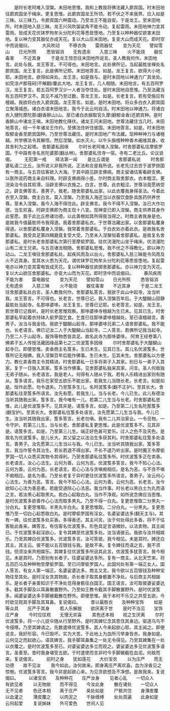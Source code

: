 <!-- { "loadSidebar": true } -->
　　是时长老阿难入涅槃。末田地思惟。我和上教我将佛法藏入罽宾国。时末田地往罽宾国坐于绳床。更复思惟。此罽宾国龙王所领。若不伏之不来我界。应入如是三昧。以三昧力。令罽宾国六种震动。乃至龙王不能自安。于是龙王。至末田地所。时末田地入慈三昧。龙王兴风吹袈裟角不能令动。复起雷雨。末田地神力变其雷雨。皆成天花优钵罗拘牟头分陀利花等悉皆堕地。乃至复以种种器仗欲害末田地。复以神力变其器仗亦成天花。复以大山压末田地。复变大山而成天花。即时空中而说偈曰。
　　大风吹动　　不移衣角　　雷雨器仗
　　变为天花　　譬如雪山　　日光所照
　　悉皆镕消　　无有遗余　　入慈三昧
　　火不能烧　　器仗毒害　　不近其身
　　于是龙王惊恐往末田地所说言。圣人教我何作。末田地言。此处与我。龙王答言。不可得也。末田地言。此处佛所记。当起最胜坐禅处名罽宾国。龙王复言。此是佛所记耶。末田地答言。如是。龙王复言。欲得大小地耶。末田地言。欲得如床处。龙王言。如是我与。是时末田地以神通力广其坐处。如究涂卢那筏砢(不解翻)覆此大地。龙王复言。几人相随。末田地言。有五百阿罗汉。龙王复言。若五百阿罗汉少一人者当夺住处。是时末田地自思惟。乃至法藏当有五百阿罗汉不。其见不减乃至过数。答龙王言。如是。长老复言。若有受施应有檀越。我欲将白衣入罽宾国。龙王答言。如是。是时末田地。将众多白衣入罽宾国立聚落城邑。诸白衣语末田地言。我今于此云何自活。时末田地以神通力。将诸白衣入揵陀摩陀那(翻香醉山)山。至已诸白衣掘取官久摩(翻郁金香)还罽宾种。是时香醉山中诸龙王嗔。末田地教化降伏。诸龙王问末田地。世尊法藏住当几时。末田地答言。经一千年诸龙王作约。至佛法住听住彼国。末田地答言。如是。时末田地取郁金香至罽宾国种。乃至世尊法藏住。是时末田地广布法藏。现种种神力与诸檀越。共学佛法令其解悟。然后涅槃。如水灭火。以牛头旃檀种种香木阇维其身。收其舍利为之起塔。
舍那婆私因缘
　　尔时长老阿难入涅槃。时舍那婆私往摩偷罗国。于中路有寺名贫陀婆那(翻丛林)。舍那婆私住寺一宿。寺有二老比丘。论议说偈。
　　无犯第一戒　　择法第一闻
　　是比丘谓是　　舍那婆私说
　　时舍那婆私语二比丘。汝所说义非我所说。正法和合是我所说。长老先过去世于波罗捺国有一商主。与五百估客欲入大海。于其中路见辟支佛病。商主留诸估客看辟支佛。以医所说药商主亲自料理。时辟支佛病得小差。尔时商主取舍那衣。衣本粗涩。更浣染治令自其软滑。浴辟支佛以衣施之。白言。世尊。此衣粗涩。世尊浴竟愿纳受之。辟支佛答言。善男子。我老。随舍那婆私出家。以此衣覆我身得圣法。今着此衣至入涅槃。商主白言。莫入涅槃。乃至我入海还当以衣服饮食卧具医药供养世尊。至未入涅槃。我今入海不得住此。辟支佛言。我今不得不入涅槃。汝已大作功德。当生欢喜。时辟支佛即为商主现十八变。现神变已即入涅槃。商主供养其身作此誓愿。我于此比丘修诸功德。以此善根如其所得我当得之。时商主者我身是也。是故我今值最胜师令我得道。我着舍那婆私衣。于世尊法藏出家。以舍那婆私覆身得道。以舍那婆私覆身入涅槃。我常着舍那婆私。于白衣处亦着此衣。是故我名舍那婆私。我受具足第四羯磨竟复受大受。乃至未入涅槃恒着舍那婆私。是故复名舍那婆私。是时长老舍那婆私次第行至摩偷罗国。往优流漫陀山坐于绳床。优流漫陀山有二龙王兄弟。与五百诸龙相随。舍那婆私思惟。我不伏之不得教化。即以神力动山。二龙王嗔往舍那婆私处。起疾风雨及以出火。舍那婆私入慈三昧能令风雨及火不近其身。变其水火悉为天花。谓优钵罗花拘牟头分陀利花等悉皆堕地。复起雷电亦以神力变其雷电皆成天花。复以种种器仗欲掷舍那婆私。亦以神力变为天花。复以大山欲压舍那婆私。亦变大山而为天花。即时空中而说偈曰。
　　暴风疾雨　　不能为害　　雷电器仗
　　变为天花　　譬如雪山　　日光所照
　　悉皆镕消　　无有遗余　　入慈三昧
　　火不能烧　　器仗毒害　　不近其身
　　于是二龙王往舍那婆私处白言。圣人教我何作。舍那婆私答言。我欲于此山中起寺。汝当听我。龙王答言。不可得也。长老言。世尊已记。我入涅槃百年后。于大醍醐山寂静最胜处当起寺。名那哆婆哆。龙王复言。世尊已记耶。长老答言。如是。龙王言。若世尊已记我听。是时长老思惟观察。那哆婆哆寺檀越为生已未。见其已生。时舍那婆私早起着衣持钵入偷罗国乞食。乞食已往那哆婆哆檀越处。至已语檀越言。善男子。汝当与我金钱。我欲于醍醐山起寺。那哆婆哆兄弟二人语舍那婆私。我不能也。长老语言。佛已记汝二人于大醍醐山当起寺。二人答言。若佛所记我当起寺。乃至二人于山起寺。服饰等物悉皆具足。故名此寺为那哆婆哆。
阿育王经卷第八
佛弟子五人传授法藏因缘品第七之二优波笈多因缘
　　尔时舍那婆私于大醍醐山起寺已。即便思惟。卖香商主名笈多。生已未生。见其已生。其儿名优波笈多。世尊所记无相佛。我入涅槃百年后能作佛事。生已未生。见其未生。舍那婆私以方便力。教化卖香商主令其精进。时舍那婆私一日多将弟子入其家。别日与一弟子入其家。复于一日独入其家。笈多当作佛事。见舍那婆私独来其家。问言。圣人何故独无弟子随从。长老语言。我是老人。何得有人随从于我。若有人乐精进出家则有随从。笈多语言。我乐在家受五欲乐不能出家。若我生儿当随长老。长老言。如是如是。恒作此愿。勿令退失。乃至笈多生儿。名阿波笈多(翻不正护)。至其长大。舍那婆私往至笈多所语言。汝先有愿。若我生儿。当与长老。今儿已生。此儿有德汝当听其随我出家。笈多言。我今唯有一儿。若第二儿生当与长老。时舍那婆私思惟。此儿是优波笈多不。见其非是。语笈多言。如是。乃至第二儿生名陀那笈多(翻宝护)。至其长大。舍那婆私往笈多处语言。汝先愿第二儿生当与我。今儿已生。汝当听其随我出家。笈多答言。长老勿嗔。我有二儿共治家业。一令觅物。一令守护。若第三儿生。当与长老。舍那婆私复更思惟。此是优波笈多不。见其非是。语笈多言。如是。乃至第三儿生。端正好色甚可爱乐。过人之色不及天色。是故名为优波笈多。是儿长大。其父留之以法治生多获其利。时舍那婆私往笈多处语言。善男子。汝先愿第三儿生当以与我。今儿已生。汝当听其随我出家。笈多答言。我当作誓令其治生。若长若退不得出家。不长不退乃听出家。是时魔王令摩偷罗国一切人众悉买其物令其得利。乃至舍那婆私往笈多所。时优波笈多正在卖香。长老语言。汝心心法生。云何为善。云何为恶。优波笈多答言。我今不知心心法。云何为善。云何为恶。长老语言。若心心法与贪嗔痴相应。是名为恶。与不贪不嗔不痴相应。是名为善。乃至长老复于异时更往优波笈多所语言。善男子。汝云何心心法生。为善为恶。答言。我今不知心心法。云何为善。云何为恶。长老言。汝今欲知心心法为善恶者。若能受道除心心法恶。我当作事。时长老以黑白土为丸而语之言。若汝黑心起取黑丸。若白心起取白丸。当作不净观。如所说念佛应当思惟。是时优波笈多欲善作心心法而取多黑丸。乃至不得一白丸。复更思惟取二分黑丸一分白丸。复更思惟取。半黑丸半白丸。复更思惟取。二分白丸。一分黑丸。复更思惟乃至一切白心起悉取白丸。是时摩偷罗国有淫女。名婆娑婆达多(翻天主与)。其有一婢。往优波笈多处买香。多得香还。其主问言。汝于何处得此多香。将不于估客偷此香来。婢答言。有估客名优波笈多。形色具足言语微妙。以法卖物。其主闻已。于优波笈多起淫欲心。复令其婢至优波笈多处。汝当语彼云。我欲与汝共相娱乐。乃至其婢白优波笈多。优波笈多言。汝可答彼。我今相见。未是其时。婢还白其主。其主云。彼不能以五百银钱与我。是故不来。复令婢往而语之言。我不须钱。但须汝来共相娱乐。其婢复往优波笈多所说其此言。优波笈多犹答言。我今相见。未是其时。乃至别有长者子。往婆娑婆达多所。复有一商主。从北天竺来。将五百匹马及种种物至摩偷罗国。至已问摩偷罗国人。此国何处有第一端正女人。国人答言。有女人第一端正。名婆娑婆达多。商主又言。我今欲以五百银钱及种种宝物往至其处。是时淫女贪其物故。杀长者子取其身骸置不净处。与后商主共相娱乐。是长者子亲善知识于不净处觅得身骸往白国王。国王语言。汝可取彼婆娑婆达多。截其手脚及以耳鼻散置野外。乃至如王教令截其手脚散置野外。是时优波笈多。闻婆娑婆达多手脚被截散在野外。即便思惟。我于本时不乐见之共受五欲。今时欲见观其手脚及其耳鼻。复说偈曰。
　　昔以最胜衣　　及种种宝饰
　　如是等众具　　庄严于其身
　　若人乐解脱　　欲厌离于世
　　是时不当见　　宝饰庄严身
　　今时应往观　　无慢无欢喜
　　其色还本相　　视之生厌离
　　尔时优波笈多。将一小儿捉伞随从行至野外。是时其婢忆念其恩住其身边。驱逐乌鸟不令侵啄。乃至其婢语之。先数遣唤优波笈多。其人今来起欲心耶。其主闻之。即便说言。我好形容。今已毁坏。实为大苦。于此地上为血所污举身皆赤。我身如是。云何见之而起欲心。语其婢言。我手脚耳鼻集之一处无令得见。乃至其婢集在一处以衣覆之。是时优波笈多至已。对婆娑婆达多立而观之。婆娑婆达多见优波笈多语言。圣善至。昔时我身堪受五欲。于时遣使而言非时今手脚被截在血泥。何故而来。复说偈言。
　　前时之身　　犹如莲花　　大价宝衣
　　以为庄严　　而无功德　　故不见汝
　　我今如此。汝何故来。即身离庄严离欢喜。血为涂香见之惊惋。优波笈多答言。我今非是起欲心来。为见贪欲想及不净想。是故我来。复说偈曰。
　　以诸宝衣　　及种种花　　庄严汝身
　　见者心乱　　一切众人　　有欲见者
　　以无物故　　而不得见　　今汝此身
　　散在诸处　　一切众人　　无不见者
　　色还本相　　离于庄严　　臭处如是
　　尸骸共住　　身薄皮覆　　以血灌之
　　薄皮覆之　　以肉泥之　　千脉缠缚
　　处处周遍　　此身如是　　云何起爱
　　复说姊妹　　外可爱色　　世间人见

